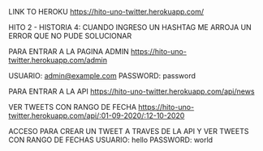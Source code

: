 LINK TO HEROKU
https://hito-uno-twitter.herokuapp.com/

HITO 2 - HISTORIA 4: CUANDO INGRESO UN HASHTAG ME ARROJA UN ERROR QUE NO PUDE SOLUCIONAR

PARA ENTRAR A LA PAGINA ADMIN
https://hito-uno-twitter.herokuapp.com/admin

USUARIO: admin@example.com
PASSWORD: password

PARA ENTRAR A LA API
https://hito-uno-twitter.herokuapp.com/api/news

VER TWEETS CON RANGO DE FECHA
https://hito-uno-twitter.herokuapp.com/api/:01-09-2020/:12-10-2020

ACCESO PARA CREAR UN TWEET A TRAVES DE LA API Y VER TWEETS CON RANGO DE FECHAS
USUARIO: hello
PASSWORD: world
